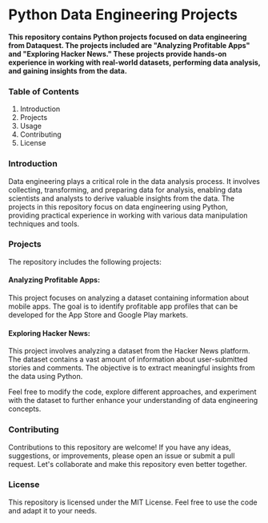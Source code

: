 # Python Data Engineering Projects
**This repository contains Python projects focused on data engineering from Dataquest. The projects included are "Analyzing Profitable Apps" and "Exploring Hacker News." These projects provide hands-on experience in working with real-world datasets, performing data analysis, and gaining insights from the data.**

### Table of Contents
1. Introduction
2. Projects
3. Usage
4. Contributing
5. License

### Introduction
Data engineering plays a critical role in the data analysis process. It involves collecting, transforming, and preparing data for analysis, enabling data scientists and analysts to derive valuable insights from the data. The projects in this repository focus on data engineering using Python, providing practical experience in working with various data manipulation techniques and tools.

### Projects
The repository includes the following projects:

#### Analyzing Profitable Apps: 
This project focuses on analyzing a dataset containing information about mobile apps. The goal is to identify profitable app profiles that can be developed for the App Store and Google Play markets.

#### Exploring Hacker News: 
This project involves analyzing a dataset from the Hacker News platform. The dataset contains a vast amount of information about user-submitted stories and comments. The objective is to extract meaningful insights from the data using Python.


Feel free to modify the code, explore different approaches, and experiment with the dataset to further enhance your understanding of data engineering concepts.

### Contributing
Contributions to this repository are welcome! If you have any ideas, suggestions, or improvements, please open an issue or submit a pull request. Let's collaborate and make this repository even better together.

### License
This repository is licensed under the MIT License. Feel free to use the code and adapt it to your needs.
